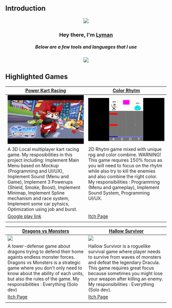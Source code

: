 ## Introduction
<p align="center">
<img src="https://readme-typing-svg.demolab.com/?lines=Aspiring%20game%20programmer%20and%20designer;3+%2B%20years%20of%20coding%20experience&font=Fira%20Code&center=true&width=700&height=45&color=fff53a&vCenter=true&pause=1000&size=25" /></a>
</p>
</p>
  
<h3 align="center">Hey there, I'm <a href="https://github.com/joshuamanly">Lyman</a></
h3>
<h5 align="center">Below are a few tools and languages that I use</h5>
<p align="center"> <a href="https://github.com/joshuamanly"><img src="https://skillicons.dev/icons?i=unity,cs,c,js"> </a> </p>

## Highlighted Games 
<table width="100%">
  <thead>
    <tr>
      <th width="50%"><a href="https://play.google.com/store/apps/details?id=com.hit.powerkartracing&hl=en_US">Power Kart Racing </a></th>
      <th width="50%"><a href="https://lymangames.itch.io/color-rhytm"">Color Rhytm </a>
</th>
    </tr>
  </thead>
  <tbody>
    <tr>
      <td><img src="https://github.com/joshuamanly/joshuamanly/blob/main/Power%20Kart%20Racing%201000%20x%20500.png"/></td>
      <td><img src="https://github.com/joshuamanly/joshuamanly/blob/main/color%20rhythm.gif"/></td>
    </tr>
    <tr>
      <td valign="text-top">A 3D Local multiplayer kart racing game.  My resposibilities in this project including: Implement Main Menu based on Mockup (Programming and UI/UX), Implement Sound (Menu and Game), Implement 3 Powerups (Shield, Smoke, Boost), Implement Minimap, Implement Spline mechanism and race system, Implement some car pyhsics, Optimization using job and burst.</td>
      <td valign="text-top"">2D Rhytm game mixed with unique rpg and color combine. WARNING! This game requires 150% focus as you will need to focus on the rhytm while also try to kill the enemies and also combine the right color.  My responsibilities : Programming (Menu and gameplay), Implement Sound System, Programming UI/UX. <div></div></td>
    </tr>
    <tr>
      <td><a href="https://play.google.com/store/apps/details?id=com.hit.powerkartracing&hl=en_US">Google play link</td>
      <td><a href="https://lymangames.itch.io/color-rhytm">Itch Page</td>
    </tr>
    <tr>
      <td></td>
      <td></td>
    </tr>
  </tbody>
</table>
<table width="100%">
  <thead>
    <tr>
      <th width="50%"><a href="https://lymangames.itch.io/dragons-vs-monsters">Dragons vs Monsters </a></th>
      <th width="50%"><a href="https://lymangames.itch.io/hallow-survivor">Hallow Survivor </a>
</th>
    </tr>
  </thead>
  <tbody>
    <tr>
      <td><img src="https://github.com/joshuamanly/joshuamanly/blob/main/DVM%20rev.gif"/></td>
      <td><img src="https://github.com/joshuamanly/joshuamanly/blob/main/hallow%20400x225.gif"/></td>
    </tr>
    <tr>
      <td valign="text-top">A tower-defense game about dragons trying to defend their home againts endless monster forces. Dragons vs Monsters is a strategic game where you don't only need to know about the ability of each units, but also the rules of the game. My responsibilities : Everything (Solo dev) </td>
      <td valign="text-top"">Hallow Survivor is a roguelike survival game where player needs to survive from waves of monsters and defeat the legendary Dracula. This game requires great focus because sometimes you might lose your weapon after killing an enemy. My responsibilities : Everything (Solo dev).<div></div></td>
    </tr>
    <tr>
      <td><a href="https://lymangames.itch.io/dragons-vs-monsters">Itch Page</td>
      <td><a href="https://lymangames.itch.io/hallow-survivor">Itch Page</td>
    </tr>
    <tr>
      <td></td>
      <td></td>
    </tr>
  </tbody>
</table>
        



